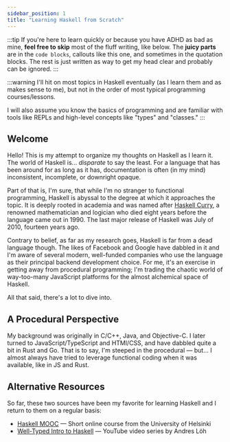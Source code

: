 ```yaml
---
sidebar_position: 1
title: "Learning Haskell from Scratch"
---
```

:::tip
If you're here to learn quickly or because you have ADHD as bad as mine, **feel free to skip** most of the fluff writing, like below. The **juicy parts** are in the `code blocks`, callouts like this one, and sometimes in the quotation blocks. The rest is just written as way to get my head clear and probably can be ignored.
:::

:::warning
I'll hit on most topics in Haskell eventually (as I learn them and as makes sense to me), but not in the order of most typical programming courses/lessons.

I will also assume you know the basics of programming and are familiar with tools like REPLs and high-level concepts like "types" and "classes."
:::

## Welcome
Hello! This is my attempt to organize my thoughts on Haskell as I learn it. The world of Haskell is... _disparate_ to say the least. For a language that has been around for as long as it has, documentation is often (in my mind) inconsistent, incomplete, or downright opaque.

Part of that is, I'm sure, that while I'm no stranger to functional programming, Haskell is abyssal to the degree at which it approaches the topic. It is deeply rooted in academia and was named after [Haskell Curry](https://en.wikipedia.org/wiki/Haskell_Curry), a renowned mathematician and logician who died eight years before the language came out in 1990. The last major release of Haskell was July of 2010, fourteen years ago.

Contrary to belief, as far as my research goes, Haskell is far from a dead language though. The likes of Facebook and Google have dabbled in it and I'm aware of several modern, well-funded companies who use the language as their principal backend development choice. For me, it's an exercise in getting away from procedural programming; I'm trading the chaotic world of way-too-many JavaScript platforms for the almost alchemical space of Haskell.

All that said, there's a lot to dive into.

## A Procedural Perspective

My background was originally in C/C++, Java, and Objective-C. I later turned to JavaScript/TypeScript and HTMl/CSS, and have dabbled quite a bit in Rust and Go. That is to say, I'm steeped in the procedural &mdash; but... I almost always have tried to leverage functional coding when it was available, like in JS and Rust.



## Alternative Resources
So far, these two sources have been my favorite for learning Haskell and I return to them on a regular basis:
- [Haskell MOOC](https://haskell.mooc.fi/) &mdash; Short online course from the University of Helsinki
- [Well-Typed Intro to Haskell](https://www.youtube.com/watch?v=3blAsQDT0u8&list=PLD8gywOEY4HauPWPfH0pJPIYUWqi0Gg10) &mdash; YouTube video series by Andres Löh
